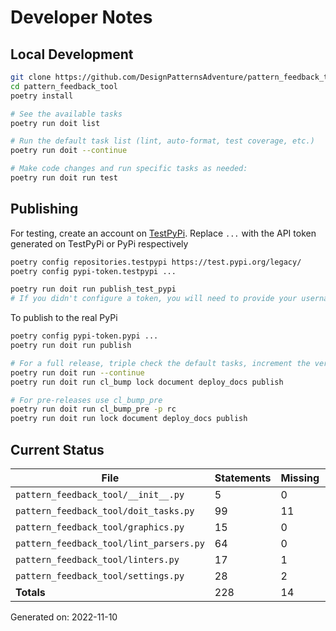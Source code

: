 # Developer Notes

## Local Development

```sh
git clone https://github.com/DesignPatternsAdventure/pattern_feedback_tool.git
cd pattern_feedback_tool
poetry install

# See the available tasks
poetry run doit list

# Run the default task list (lint, auto-format, test coverage, etc.)
poetry run doit --continue

# Make code changes and run specific tasks as needed:
poetry run doit run test
```

## Publishing

For testing, create an account on [TestPyPi](https://test.pypi.org/legacy/). Replace `...` with the API token generated on TestPyPi or PyPi respectively

```sh
poetry config repositories.testpypi https://test.pypi.org/legacy/
poetry config pypi-token.testpypi ...

poetry run doit run publish_test_pypi
# If you didn't configure a token, you will need to provide your username and password to publish
```

To publish to the real PyPi

```sh
poetry config pypi-token.pypi ...
poetry run doit run publish

# For a full release, triple check the default tasks, increment the version, rebuild documentation (twice), and publish!
poetry run doit run --continue
poetry run doit run cl_bump lock document deploy_docs publish

# For pre-releases use cl_bump_pre
poetry run doit run cl_bump_pre -p rc
poetry run doit run lock document deploy_docs publish
```

## Current Status

<!-- {cts} COVERAGE -->
| File                                    |   Statements |   Missing |   Excluded | Coverage   |
|-----------------------------------------|--------------|-----------|------------|------------|
| `pattern_feedback_tool/__init__.py`     |            5 |         0 |          0 | 100.0%     |
| `pattern_feedback_tool/doit_tasks.py`   |           99 |        11 |          0 | 88.9%      |
| `pattern_feedback_tool/graphics.py`     |           15 |         0 |          0 | 100.0%     |
| `pattern_feedback_tool/lint_parsers.py` |           64 |         0 |          0 | 100.0%     |
| `pattern_feedback_tool/linters.py`      |           17 |         1 |          0 | 94.1%      |
| `pattern_feedback_tool/settings.py`     |           28 |         2 |          0 | 92.9%      |
| **Totals**                              |          228 |        14 |          0 | 93.9%      |

Generated on: 2022-11-10
<!-- {cte} -->
